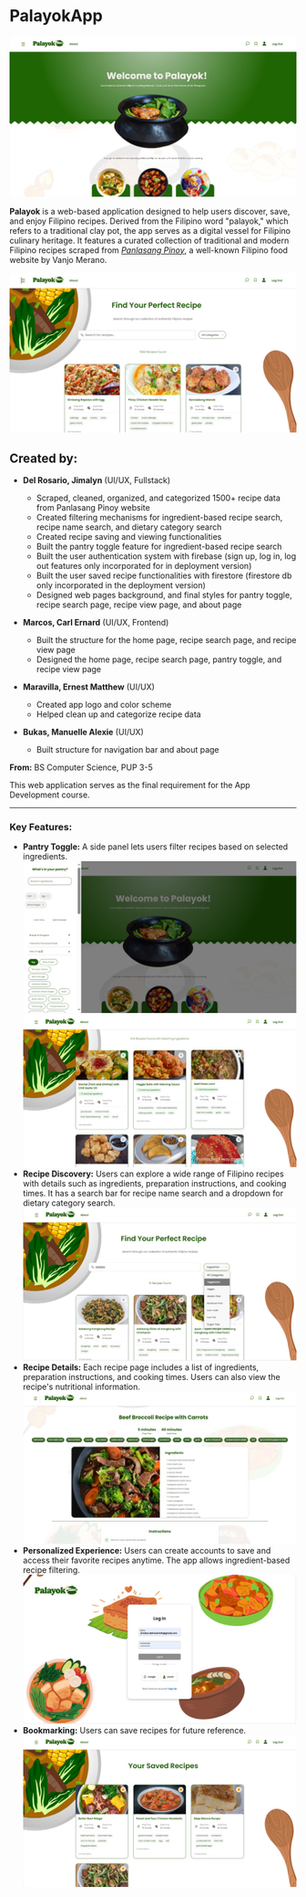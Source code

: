 # PalayokApp

![Home](images/Home.jpg)

**Palayok** is a web-based application designed to help users discover, save, and enjoy Filipino recipes. Derived from the Filipino word "palayok," which refers to a traditional clay pot, the app serves as a digital vessel for Filipino culinary heritage. It features a curated collection of traditional and modern Filipino recipes scraped from *[Panlasang Pinoy](https://panlasangpinoy.com/)*, a well-known Filipino food website by Vanjo Merano.

![Recipe](images/Recipe.jpg)

## Created by:
- **Del Rosario, Jimalyn**  (UI/UX, Fullstack)
    - Scraped, cleaned, organized, and categorized 1500+ recipe data from Panlasang Pinoy website
    - Created filtering mechanisms for ingredient-based recipe search, recipe name search, and dietary category search
    - Created recipe saving and viewing functionalities
    - Built the pantry toggle feature for ingredient-based recipe search
    - Built the user authentication system with firebase (sign up, log in, log out features only incorporated for in deployment version) 
    - Built the user saved recipe functionalities with firestore (firestore db only incorporated in the deployment version)
    - Designed web pages background, and final styles for pantry toggle, recipe search page, recipe view page, and about page

- **Marcos, Carl Ernard**  (UI/UX, Frontend)
    - Built the structure for the home page, recipe search page, and recipe view page
    - Designed the home page, recipe search page, pantry toggle, and recipe view page

- **Maravilla, Ernest Matthew** (UI/UX)
    - Created app logo and color scheme
    - Helped clean up and categorize recipe data

- **Bukas, Manuelle Alexie**  (UI/UX)
    - Built structure for navigation bar and about page

**From:** BS Computer Science, PUP 3-5  

This web application serves as the final requirement for the App Development course.  

---

### Key Features:
- **Pantry Toggle:**  A side panel lets users filter recipes based on selected ingredients.
![Pantry](images/Pantry.jpg)
![PantryMatch](images/PantryMatch.jpg)
- **Recipe Discovery:** Users can explore a wide range of Filipino recipes with details such as ingredients, preparation instructions, and cooking times. It has a search bar for recipe name search and a dropdown for dietary category search.
![Recipe1](images/Recipe1.jpg)
- **Recipe Details:** Each recipe page includes a list of ingredients, preparation instructions, and cooking times. Users can also view the recipe's nutritional information.
![View](images/View.jpg)
- **Personalized Experience:** Users can create accounts to save and access their favorite recipes anytime. The app allows ingredient-based recipe filtering.
![Login](images/Login.jpg)
- **Bookmarking:** Users can save recipes for future reference.
![Saved](images/Saved.jpg)

